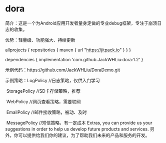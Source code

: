 # dora

简介：这是一个为Android应用开发者量身定做的专业debug框架，专注于崩溃日志的收集。

优势：轻量级、功能强大、持续更新

allprojects {
    repositories {
        maven { url "https://jitpack.io" }
    }
}

dependencies {
    implementation 'com.github.JackWHLiu:dora:1.2'
}

示例代码：https://github.com/JackWHLiu/DoraDemo.git

示例策略：LogPolicy	//日志策略，仅供入门学习

​					StoragePolicy	//SD卡存储策略，推荐

​					WebPolicy	//网页查看策略，需要联网

​					EmailPolicy	//邮件接收策略，被动、及时

​					MessagePolicy	//短信策略，有一定成本
Extras, you can provide us your suggestions in order to help us develop future products and services.
另外，你可以提供给我们你的建议，为了帮助我们未来的产品和服务的开发。
